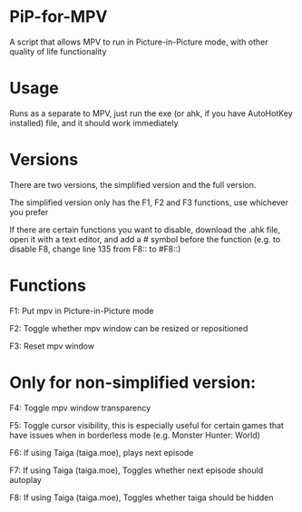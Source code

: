 # PiP-for-MPV
A script that allows MPV to run in Picture-in-Picture mode, with other quality of life functionality

# Usage
Runs as a separate to MPV, just run the exe (or ahk, if you have AutoHotKey installed) file, and it should work immediately

# Versions
There are two versions, the simplified version and the full version. 

The simplified version only has the F1, F2 and F3 functions, use whichever you prefer

If there are certain functions you want to disable, download the .ahk file, open it with a text editor, and add a \# symbol before the function (e.g. to disable F8, change line 135 from F8:: to \#F8::)

# Functions
F1: Put mpv in Picture-in-Picture mode

F2: Toggle whether mpv window can be resized or repositioned

F3: Reset mpv window


# Only for non-simplified version:

F4: Toggle mpv window transparency

F5: Toggle cursor visibility, this is especially useful for certain games that have issues when in borderless mode (e.g. Monster Hunter: World)

F6: If using Taiga (taiga.moe), plays next episode

F7: If using Taiga (taiga.moe), Toggles whether next episode should autoplay

F8: If using Taiga (taiga.moe), Toggles whether taiga should be hidden
